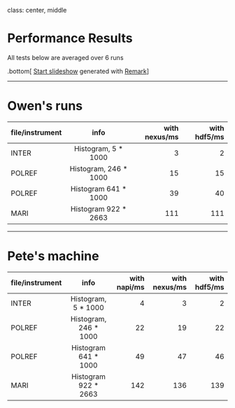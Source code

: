 class: center, middle

# Performance Results

All tests below are averaged over 6 runs

.bottom[
[Start slideshow](https://tripu.github.io/remark/remarkise?url=https://github.com/OwenArnold/hdf5_vs_nexus/blob/master/results/read_results.md) generated with [Remark](https://github.com/gnab/remark)]

---

# Owen's runs


| file/instrument        | info           | with nexus/ms  | with hdf5/ms
| ------------- |:-------------:| -----:|-----:|
| INTER      | Histogram, 5 * 1000 |3 | 2|
| POLREF      | Histogram, 246 * 1000      |   15 | 15 |
| POLREF | Histogram 641 * 1000   |  39   | 40|
| MARI | Histogram 922 * 2663    |  111   | 111 |

---

# Pete's machine

| file/instrument        | info           | with napi/ms  | with nexus/ms | with hdf5/ms
| ------------- |:----------------------:| -----:| -----:| -----:|
| INTER         | Histogram, 5 * 1000    | 4 |  3  | 2 |
| POLREF        | Histogram, 246 * 1000  |  22  | 19 | 22 |
| POLREF        | Histogram 641 * 1000   |  49  | 47 | 46 |
| MARI          | Histogram 922 * 2663   |  142   | 136 | 139 |
